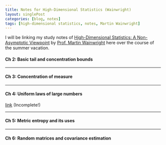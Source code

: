 ```yaml
---
title: Notes for High-Dimensional Statistics (Wainwright)
layout: singlePost
categories: [blog, notes]
tags: [high-dimensional statistics, notes, Martin Wainwright]
---
```


I will be linking my study notes of [High-Dimensional Statistics: A Non-Asymptotic Viewpoint](https://www.cambridge.org/core/books/highdimensional-statistics/8A91ECEEC38F46DAB53E9FF8757C7A4E) by [Prof. Martin Wainwright](https://people.eecs.berkeley.edu/~wainwrig/) here over the course of the summer vacation.



#### Ch 2: Basic tail and concentration bounds


* * *

#### Ch 3: Concentration of measure


* * *

#### Ch 4: Uniform laws of large numbers

[link](https://annettejing.github.io/assets/High-dim-Wainwright_Notes/High-dim-4.pdf) (Incomplete!)

* * *

#### Ch 5: Metric entropy and its uses


* * *

#### Ch 6: Random matrices and covariance estimation